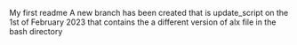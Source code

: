 My first readme
A new branch has been created that is update_script on the 1st of February 2023 that contains the a different version of alx file in the bash directory
